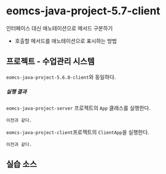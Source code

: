 # eomcs-java-project-5.7-client

인터페이스 대신 애노테이션으로 메서드 구분하기

- 호출할 메서드를 애노테이션으로 표시하는 방법


## 프로젝트 - 수업관리 시스템  

`eomcs-java-project-5.6.0-client`와 동일하다.

##### 실행 결과

`eomcs-java-project-server` 프로젝트의 `App` 클래스를 실행한다.
```
이전과 같다.
```

`eomcs-java-project-client`프로젝트의 `ClientApp`을 실행한다.
```
이전과 같다.
```

## 실습 소스

